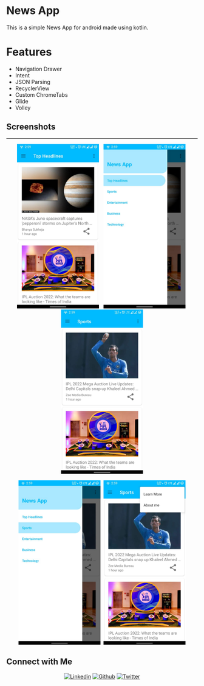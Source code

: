 # News App
<p>
	This is a simple News App for android made using kotlin.
	<h1>Features</h1>
	<ul>
		<li>Navigation Drawer</li>
		<li>Intent</li>
		<li>JSON Parsing</li>
		<li>RecyclerView</li>
		<li>Custom ChromeTabs</li>
		<li>Glide</li>
		<li>Volley</li>
	</ul>
</p>

## Screenshots
<hr>
<p align="center">
<img src = "Screenshots/image1.jpeg" width=216> &nbsp;
<img src = "Screenshots/image2.jpeg" width=216>&nbsp;
<img src = "Screenshots/image3.jpeg" width=216>
	</p>
	<p  align="center">
<img src = "Screenshots/image4.jpeg" width=216>&nbsp;
<img src = "Screenshots/image5.jpeg" width=216></p>

## Connect with Me

<p align="center">
  <a href="https://www.linkedin.com/in/j-srinivasalu-09381b178/"><img alt="Linkedin" title="Srinivas Linkedin" src="https://img.shields.io/badge/LinkedIn-0077B5?style=for-the-badge&logo=linkedin&logoColor=white"></a>
  <a href="https://github.com/J-Srinivasalu"><img alt="Github" title="Srinivas Github" src="https://img.shields.io/badge/GitHub-100000?style=for-the-badge&logo=github&logoColor=white"></a>
<a href="https://twitter.com/SrinivasJ26"><img alt="Twitter" title="Srinivas Twitter" src="https://img.shields.io/badge/Twitter-1DA1F2?style=for-the-badge&logo=twitter&logoColor=white"></a>
</p>

